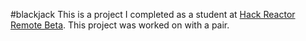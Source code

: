 #blackjack
This is a project I completed as a student at [Hack Reactor Remote Beta](http://www.hackreactor.com/remote-beta). This project was worked on with a pair.